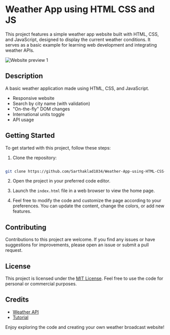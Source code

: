 # Weather App using HTML CSS and JS

This project features a simple weather app website built with HTML, CSS, and JavaScript, designed to display the current weather conditions. It serves as a basic example for learning web development and integrating weather APIs.

![Website preview 1](/images/preview1.jpg)

## Description

A basic weather application made using HTML, CSS, and JavaScript. 
* Responsive website
* Search by city name (with validation)
* "On-the-fly" DOM changes
* International units toggle
* API usage

## Getting Started

To get started with this project, follow these steps:

1. Clone the repository:

```bash

git clone https://github.com/Sarthaklad1034/Weather-App-using-HTML-CSS-and-JS.git
```

2. Open the project in your preferred code editor.

3. Launch the `index.html` file in a web browser to view the home page.

4. Feel free to modify the code and customize the page according to your preferences. You can update the content, change the colors, or add new features.

## Contributing

Contributions to this project are welcome. If you find any issues or have suggestions for improvements, please open an issue or submit a pull request.

## License

This project is licensed under the [MIT License](LICENSE). Feel free to use the code for personal or commercial purposes.

## Credits
* [Weather API](https://openweathermap.org/api)
* [Tutorial](https://youtu.be/MIYQR-Ybrn4?si=WNdA4WnE4HuPoPJX)


Enjoy exploring the code and creating your own weather broadcast website!
